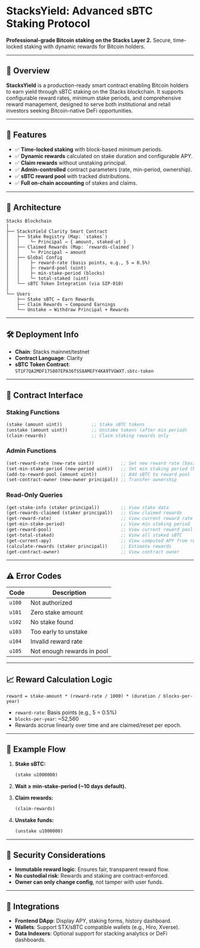 # StacksYield: Advanced sBTC Staking Protocol

**Professional-grade Bitcoin staking on the Stacks Layer 2.**
Secure, time-locked staking with dynamic rewards for Bitcoin holders.

---

## 🧩 Overview

**StacksYield** is a production-ready smart contract enabling Bitcoin holders to earn yield through sBTC staking on the Stacks blockchain. It supports configurable reward rates, minimum stake periods, and comprehensive reward management, designed to serve both institutional and retail investors seeking Bitcoin-native DeFi opportunities.

---

## 🚀 Features

* ✅ **Time-locked staking** with block-based minimum periods.
* ✅ **Dynamic rewards** calculated on stake duration and configurable APY.
* ✅ **Claim rewards** without unstaking principal.
* ✅ **Admin-controlled** contract parameters (rate, min-period, ownership).
* ✅ **sBTC reward pool** with tracked distributions.
* ✅ **Full on-chain accounting** of stakes and claims.

---

## 📐 Architecture

```
Stacks Blockchain
│
├── StacksYield Clarity Smart Contract
│   ├── Stake Registry (Map: `stakes`)
│   │    └─ Principal → { amount, staked-at }
│   ├── Claimed Rewards (Map: `rewards-claimed`)
│   │    └─ Principal → amount
│   ├── Global Config
│   │    ├─ reward-rate (basis points, e.g., 5 = 0.5%)
│   │    ├─ reward-pool (uint)
│   │    ├─ min-stake-period (blocks)
│   │    └─ total-staked (uint)
│   └── sBTC Token Integration (via SIP-010)
│
└── Users
    ├── Stake sBTC → Earn Rewards
    ├── Claim Rewards → Compound Earnings
    └── Unstake → Withdraw Principal + Rewards
```

---

## 🛠 Deployment Info

* **Chain**: Stacks mainnet/testnet
* **Contract Language**: Clarity
* **sBTC Token Contract**: `ST1F7QA2MDF17S807EPA36TSS8AMEFY4KA9TVGWXT.sbtc-token`

---

## 📜 Contract Interface

### Staking Functions

```clojure
(stake (amount uint))           ;; Stake sBTC tokens
(unstake (amount uint))         ;; Unstake tokens (after min period)
(claim-rewards)                 ;; Claim staking rewards only
```

### Admin Functions

```clojure
(set-reward-rate (new-rate uint))          ;; Set new reward rate (basis points)
(set-min-stake-period (new-period uint))   ;; Set min staking period (blocks)
(add-to-reward-pool (amount uint))         ;; Add sBTC to reward pool
(set-contract-owner (new-owner principal)) ;; Transfer ownership
```

### Read-Only Queries

```clojure
(get-stake-info (staker principal))        ;; View stake data
(get-rewards-claimed (staker principal))   ;; View claimed rewards
(get-reward-rate)                          ;; View current reward rate
(get-min-stake-period)                     ;; View min staking period
(get-reward-pool)                          ;; View current reward pool
(get-total-staked)                         ;; View all staked sBTC
(get-current-apy)                          ;; View computed APY from reward rate
(calculate-rewards (staker principal))     ;; Estimate rewards
(get-contract-owner)                       ;; View contract owner
```

---

## ⚠️ Error Codes

| Code   | Description                |
| ------ | -------------------------- |
| `u100` | Not authorized             |
| `u101` | Zero stake amount          |
| `u102` | No stake found             |
| `u103` | Too early to unstake       |
| `u104` | Invalid reward rate        |
| `u105` | Not enough rewards in pool |

---

## 📈 Reward Calculation Logic

```text
reward = stake-amount * (reward-rate / 1000) * (duration / blocks-per-year)
```

* `reward-rate`: Basis points (e.g., 5 = 0.5%)
* `blocks-per-year`: \~52,560
* Rewards accrue linearly over time and are claimed/reset per epoch.

---

## 🧪 Example Flow

1. **Stake sBTC:**

   ```clojure
   (stake u1000000)
   ```

2. **Wait ≥ min-stake-period (\~10 days default).**

3. **Claim rewards:**

   ```clojure
   (claim-rewards)
   ```

4. **Unstake funds:**

   ```clojure
   (unstake u1000000)
   ```

---

## 🔐 Security Considerations

* **Immutable reward logic**: Ensures fair, transparent reward flow.
* **No custodial risk**: Rewards and staking are contract-enforced.
* **Owner can only change config**, not tamper with user funds.

---

## 🤝 Integrations

* **Frontend DApp**: Display APY, staking forms, history dashboard.
* **Wallets**: Support STX/sBTC compatible wallets (e.g., Hiro, Xverse).
* **Data Indexers**: Optional support for stacking analytics or DeFi dashboards.
